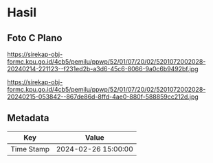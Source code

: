 # Hasil

## Foto C Plano

https://sirekap-obj-formc.kpu.go.id/4cb5/pemilu/ppwp/52/01/07/20/02/5201072002028-20240214-221123--f231ed2b-a3d6-45c6-8066-9a0c6b9492bf.jpg

https://sirekap-obj-formc.kpu.go.id/4cb5/pemilu/ppwp/52/01/07/20/02/5201072002028-20240215-053842--867de86d-8ffd-4ae0-880f-588859cc212d.jpg


## Metadata

| Key        | Value               |
| ---------- | ------------------- |
| Time Stamp | 2024-02-26 15:00:00 |




